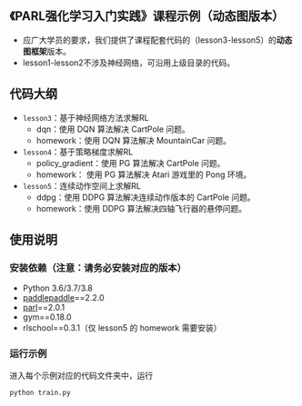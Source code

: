 ## 《PARL强化学习入门实践》课程示例（动态图版本）
+ 应广大学员的要求，我们提供了课程配套代码的（lesson3-lesson5）的**动态图框架**版本。
+ lesson1-lesson2不涉及神经网络，可沿用上级目录的代码。

## 代码大纲
+ `lesson3`：基于神经网络方法求解RL
    + dqn：使用 DQN 算法解决 CartPole 问题。
    + homework：使用 DQN 算法解决 MountainCar 问题。
+ `lesson4`：基于策略梯度求解RL
    + policy_gradient：使用 PG 算法解决 CartPole 问题。
    + homework： 使用 PG 算法解决 Atari 游戏里的 Pong 环境。
+ `lesson5`：连续动作空间上求解RL
    + ddpg：使用 DDPG 算法解决连续动作版本的 CartPole 问题。
    + homework：使用 DDPG 算法解决四轴飞行器的悬停问题。


## 使用说明

### 安装依赖（注意：请务必安装对应的版本）

+ Python 3.6/3.7/3.8
+ [paddlepaddle](https://github.com/PaddlePaddle/Paddle)==2.2.0
+ [parl](https://github.com/PaddlePaddle/PARL)==2.0.1
+ gym==0.18.0
+ rlschool==0.3.1（仅 lesson5 的 homework 需要安装）


### 运行示例

进入每个示例对应的代码文件夹中，运行
```
python train.py
```
